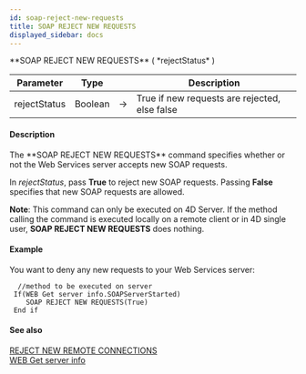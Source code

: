 ```yaml
---
id: soap-reject-new-requests
title: SOAP REJECT NEW REQUESTS
displayed_sidebar: docs
---
```


<!--REF #_command_.SOAP REJECT NEW REQUESTS.Syntax-->**SOAP REJECT NEW REQUESTS** ( *rejectStatus* )<!-- END REF-->
<!--REF #_command_.SOAP REJECT NEW REQUESTS.Params-->
| Parameter | Type |  | Description |
| --- | --- | --- | --- |
| rejectStatus | Boolean | -> | True if new requests are rejected, else false |

<!-- END REF-->

#### Description 

<!--REF #_command_.SOAP REJECT NEW REQUESTS.Summary-->The **SOAP REJECT NEW REQUESTS** command specifies whether or not the Web Services server accepts new SOAP requests.<!-- END REF--> 

In *rejectStatus*, pass **True** to reject new SOAP requests. Passing **False** specifies that new SOAP requests are allowed. 

**Note**: This command can only be executed on 4D Server. If the method calling the command is executed locally on a remote client or in 4D single user, **SOAP REJECT NEW REQUESTS** does nothing.

#### Example 

You want to deny any new requests to your Web Services server:

```4d
  //method to be executed on server
 If(WEB Get server info.SOAPServerStarted)
    SOAP REJECT NEW REQUESTS(True)
 End if
```

#### See also 

[REJECT NEW REMOTE CONNECTIONS](reject-new-remote-connections.md)  
[WEB Get server info](web-get-server-info.md)  